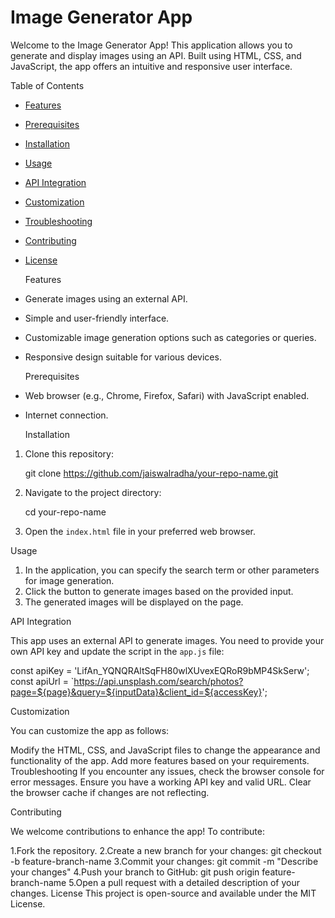 # Image Generator App

Welcome to the Image Generator App! This application allows you to generate and display images using an API. Built using HTML, CSS, and JavaScript, the app offers an intuitive and responsive user interface.

  Table of Contents

- [Features](#features)
- [Prerequisites](#prerequisites)
- [Installation](#installation)
- [Usage](#usage)
- [API Integration](#api-integration)
- [Customization](#customization)
- [Troubleshooting](#troubleshooting)
- [Contributing](#contributing)
- [License](#license)

  Features

- Generate images using an external API.
- Simple and user-friendly interface.
- Customizable image generation options such as categories or queries.
- Responsive design suitable for various devices.

  Prerequisites

- Web browser (e.g., Chrome, Firefox, Safari) with JavaScript enabled.
- Internet connection.

  Installation

1. Clone this repository:
    
    git clone https://github.com/jaiswalradha/your-repo-name.git
    

2. Navigate to the project directory:
   
    cd your-repo-name
    

3. Open the `index.html` file in your preferred web browser.

 Usage

1. In the application, you can specify the search term or other parameters for image generation.
2. Click the button to generate images based on the provided input.
3. The generated images will be displayed on the page.

 API Integration

This app uses an external API to generate images. You need to provide your own API key and update the script in the `app.js` file:

const apiKey = 'LifAn_YQNQRAltSqFH80wlXUvexEQRoR9bMP4SkSerw';
const apiUrl = `https://api.unsplash.com/search/photos?page=${page}&query=${inputData}&client_id=${accessKey}';


Customization


You can customize the app as follows:

Modify the HTML, CSS, and JavaScript files to change the appearance and functionality of the app.
Add more features based on your requirements.
Troubleshooting
If you encounter any issues, check the browser console for error messages.
Ensure you have a working API key and valid URL.
Clear the browser cache if changes are not reflecting.


Contributing


We welcome contributions to enhance the app! To contribute:

1.Fork the repository.
2.Create a new branch for your changes:
git checkout -b feature-branch-name
3.Commit your changes:
git commit -m "Describe your changes"
4.Push your branch to GitHub:
git push origin feature-branch-name
5.Open a pull request with a detailed description of your changes.
License
This project is open-source and available under the MIT License.
